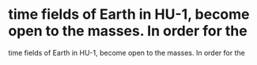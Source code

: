 # time fields of Earth in HU-1, become open to the masses. In order for the

time fields of Earth in HU-1, become open to the masses. In order for the